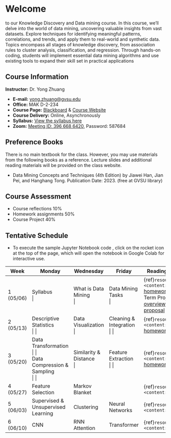 # Welcome

to our Knowledge Discovery and Data mining course. In this course, we’ll delve into the world of data mining, uncovering valuable insights from vast datasets. Explore techniques for identifying meaningful patterns, correlations, and trends, and apply them to real-world and synthetic data. Topics encompass all stages of knowledge discovery, from association rules to cluster analysis, classification, and regression. Through hands-on coding, students will implement essential data mining algorithms and use existing tools to expand their skill set in practical applications

## Course Information

**Instructor:** Dr. Yong Zhuang

- <i class="fa fa-envelope"></i> **E-mail:** [yong.zhuang@gvsu.edu](mailto:yong.zhuang@gvsu.edu)
- <i class="fa fa-building"></i> **Office:** MAK D-2-234
- <i class="fa fa-book"></i> **Course Page:** [Blackboard](https://lms.gvsu.edu/) & [Course Website](https://gvsu-cis635.github.io)
- <i class="fa fa-chalkboard-teacher"></i> **Course Delivery:** Online, Asynchronously
- <i class="fa fa-book-reader"></i> **Syllabus:** [View the syllabus here](assets/pdf/syllabus.pdf)
- <i class="fa fa-video"></i> **Zoom:** [Meeting ID: 396 668 6420](https://gvsu-edu.zoom.us/j/3966686420?pwd=WGxpc0N4YWcvOU9aWGxWZGYxbXZUdz09), Password: 587684

## Preference Books

There is no main textbook for the class. However, you may use materials from the following books as a reference. Lecture slides and additional reading materials will be provided on the class website.

- Data Mining Concepts and Techniques (4th Edition) by Jiawei Han, Jian Pei, and Hanghang Tong. Publication Date: 2023. (free at GVSU library)

## Course Assessment

- Course reflections 10\%
- Homework assignments 50\%
- Course Project 40\%

<!-- Syllabus can be found [here](Syllabus_CIS635_F2023.pdf). -->
<!-- <iframe src="assets/pdf/syllabus.pdf" style="width:100%; height:600px;" frameborder="0"></iframe> -->

## Tentative Schedule

- To execute the sample Jupyter Notebook code <i class="fa fa-code"></i>, click on the rocket icon <i class="fa fa-rocket" aria-hidden="true"></i> at the top of the page, which will open the notebook in Google Colab for interactive use.

| Week | Monday | Wednesday | Friday | Reading & Homework |
| --- | --- | --- | --- | --- |
| 1 (05/06) | Syllabus <br> [<i class="fa-solid fa-file-pdf"></i>](assets/pdf/syllabus.pdf) \| [<i class="fa-brands fa-youtube"></i>](https://youtu.be/568S6Evm6W4) | What is Data Mining <br> [<i class="fa-solid fa-file-pdf"></i>](assets/pdf/data-mining-intro.pdf) \| [<i class="fa-brands fa-youtube"></i>](https://youtu.be/vLOU_C9U3TM) | Data Mining Tasks <br> [<i class="fa-solid fa-file-pdf"></i>](assets/pdf/data-mining-tasks.pdf) \| [<i class="fa-brands fa-youtube"></i>](https://youtu.be/pPdu-E95Mng) | {ref}`resources <content:references:w1>` <br> [homework1](homeworks/1.md) <br> Term Project <br> [overview](./project/project-overview.md) <br> [proposal](./project/project-proposal.md) |
| 2 (05/13) | Descriptive Statistics <br> [<i class="fa-solid fa-file-pdf"></i>](assets/pdf/data-exploration-descriptive-statistics.pdf) \| [<i class="fa-brands fa-youtube"></i>](https://youtu.be/HDRjhgB6EN0) \| [<i class="fa fa-code"></i>](samples/descriptive_statistics.ipynb) | Data Visualization <br> [<i class="fa-solid fa-file-pdf"></i>](assets/pdf/data-exploration-data-visualization.pdf) \| [<i class="fa-brands fa-youtube"></i>](https://youtu.be/VcuphW6n1Mo) | Cleaning & Integration <br> [<i class="fa-solid fa-file-pdf"></i>](assets/pdf/cleaning-Integration.pdf) \| [<i class="fa-brands fa-youtube"></i>](https://youtu.be/9EBOeQA6LD0) \| [<i class="fa fa-code"></i>](https://gvsu-cis635.github.io/samples/cleaning-Integration.html) | {ref}`resources <content:references:w2>`<br> [homework2](homeworks/2.md) |
| 3 (05/20) | Data Transformation <br> [<i class="fa-solid fa-file-pdf"></i>](assets/pdf/data-transformation.pdf) \| [<i class="fa-brands fa-youtube"></i>](https://youtu.be/8fws0-6h52I) \| [<i class="fa fa-code"></i>](samples/data-transformation.ipynb) <br> Data Compression & <br> Sampling <br> [<i class="fa-solid fa-file-pdf"></i>](assets/pdf/data-compression-sampling.pdf) \| [<i class="fa-brands fa-youtube"></i>](https://youtu.be/AgIVTNNNv_E) \| [<i class="fa fa-code"></i>](samples/data-compression-sampling.ipynb) | Similarity & Distance <br> [<i class="fa-solid fa-file-pdf"></i>](assets/pdf/similarity-distance.pdf) \| [<i class="fa-brands fa-youtube"></i>](https://youtu.be/mthjj2VZD7E) | Feature Extraction <br> [<i class="fa-solid fa-file-pdf"></i>](assets/pdf/dimensionality-reduction-feature-extraction.pdf) \| [<i class="fa-brands fa-youtube"></i>](https://youtu.be/Nh8q9mVgq14) \| [<i class="fa fa-code"></i>](samples/feature_extraction.ipynb) | {ref}`resources <content:references:w3>`<br> [homework2](homeworks/3.md) |
| 4 (05/27) | Feature Selection | Markov Blanket |  | {ref}`resources <content:references:w4>` |
| 5 (06/03) | Supervised & Unsupervised Learning <br> | Clustering <br> | Neural Networks <br> | {ref}`resources <content:references:w5>` |
| 6 (06/10) | CNN <br> | RNN <br> Attention <br> | Transformer <br> | {ref}`resources <content:references:w6>` |
